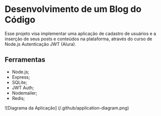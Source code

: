 # Desenvolvimento de um Blog do Código

Esse projeto visa implementar uma aplicação de cadastro de usuários e a inserção de seus posts e conteúdos na plataforma, através do curso de Node.js Autenticação JWT (Alura).

## Ferramentas

- Node.js;
- Express;
- SQLite;
- JWT Auth;
- Nodemailer;
- Redis;

![Diagrama da Aplicação] (/.github/application-diagram.png)
